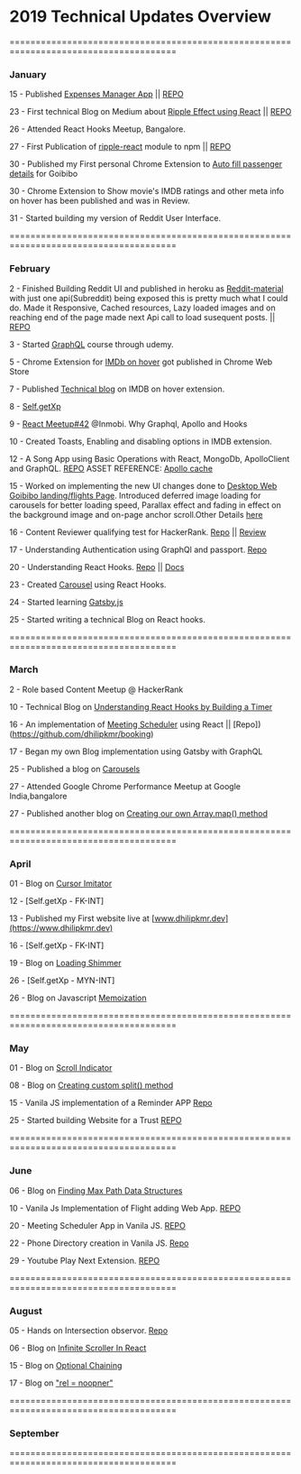 # 2019 Technical Updates Overview

======================================================================================

### January

15 - Published <a href="https://exspensesmgr.herokuapp.com/login" target="_blank">Expenses Manager App</a> || [REPO](https://github.com/dhilipkmr/expense)

23 - First technical Blog on Medium about [Ripple Effect using React](https://medium.com/@dhilipkmr/ripple-in-react-3162875cc9af "Ripple using React") || [REPO](https://github.com/dhilipkmr/ripple-react)

26 - Attended React Hooks Meetup, Bangalore.

27 - First Publication of [ripple-react](https://www.npmjs.com/package/ripple-react) module to npm || [REPO](https://github.com/dhilipkmr/ripple-react)

30 - Published my First personal Chrome Extension to [Auto fill passenger details](https://chrome.google.com/webstore/detail/goibibo-pax-filler/lnfnnnehcpakknabejnlhmiadophihnb?authuser=1) for Goibibo

30 - Chrome Extension to Show movie's IMDB ratings and other meta info on hover has been published and was in Review.

31 - Started building my version of Reddit User Interface.

======================================================================================

### February

2 - Finished Building Reddit UI and published in heroku as [Reddit-material](https://reddit-material.herokuapp.com/) with just one api(Subreddit) being exposed this is pretty much what I could do.
Made it Responsive, Cached resources, Lazy loaded images and on reaching end of the page made next Api call to load susequent posts. || [REPO](https://github.com/dhilipkmr/reddit-modern) 

3 - Started [GraphQL](https://www.udemy.com/graphql-with-react-course/) course through udemy.

5 - Chrome Extension for [IMDb on hover](https://chrome.google.com/webstore/detail/imdb-ratings-on-hover/aodmmndimojddogmhmpaemocbibnimkl?authuser=1) got published in Chrome Web Store

7 - Published [Technical blog](https://bit.ly/2RLtxfC) on IMDB on hover extension.

8 - [Self.getXp](https://docs.google.com/document/d/18qk6gKbQX3it1jloqQKZeVQCU8gAqeim9Uy-jF7vNEY/edit)

9 - [React Meetup#42](https://docs.google.com/document/d/1GVqZ8MoxAKYQQbBLr6lO82ZHMGaVG4YdGfVBdk-6Gbg/edit?usp=sharing) @Inmobi. Why Graphql, Apollo and Hooks

10 - Created Toasts, Enabling and disabling options in IMDB extension.

12 - A Song App using Basic Operations with React, MongoDb, ApolloClient and GraphQL. [REPO](https://github.com/dhilipkmr/Lyrical-GraphQL)
ASSET REFERENCE: [Apollo cache](https://www.apollographql.com/docs/react/advanced/caching.html)

15 - Worked on implementing the new UI changes done to [Desktop Web Goibibo landing/flights Page](https://www.goibibo.com). Introduced deferred image loading for carousels for better loading speed, Parallax effect and fading in effect on the background image and on-page anchor scroll.Other Details [here](https://drive.google.com/drive/folders/1ehtYuNT0T3XnSJDGdy5BXDjFlGuo3nTK)

16 - Content Reviewer qualifying test for HackerRank. [Repo](https://github.com/dhilipkmr/ceasercipher) || [Review](https://docs.google.com/document/d/1pL5byF-atIrQnMeLvPCSYC9jh1JfIvzDwyiuYMimM7I/edit)

17 - Understanding Authentication using GraphQl and passport. [Repo](https://github.com/dhilipkmr/auth_gql)

20 - Understanding React Hooks. [Repo](https://github.com/dhilipkmr/react_hooks) || [Docs](https://docs.google.com/document/d/1r1Lpyd2MFrK8xpHLdmVL-zTFJWygwNvpdw5tOdZFP4A/edit?usp=sharing)

23 -  Created [Carousel](https://github.com/dhilipkmr/carousels) using React Hooks.

24 - Started learning [Gatsby.js](https://github.com/dhilipkmr/gatsby_crash_course)

25 - Started writing a technical Blog on React hooks.


======================================================================================

### March

2 - Role based Content Meetup @ HackerRank

10 - Technical Blog on [Understanding React Hooks by Building a Timer](https://medium.com/@dhilipkmr/reacthooks-3f289f2377ab)

16 - An implementation of [Meeting Scheduler](https://github.com/dhilipkmr/webapp-samples/blob/master/images/pdf/CraftDemo_%20UI%20_%20React%20JS.pdf) using React || [Repo])(https://github.com/dhilipkmr/booking)

17 - Began my own Blog implementation using Gatsby with GraphQL

25 - Published a blog on [Carousels](https://medium.com/@dhilipkmr/react-hooks-carousel-200d0f5a042)

27 - Attended Google Chrome Performance Meetup at Google India,bangalore

27 - Published another blog on [Creating our own Array.map() method](https://medium.com/@dhilipkmr/array-map-bf7656c1a050)


======================================================================================

### April

01 - Blog on [Cursor Imitator](https://dev.to/dhilipkmr/cursor-imitator-2p0j)

12 - [Self.getXp - FK-INT]

13 - Published my First website live at [www.dhilipkmr.dev](https://www.dhilipkmr.dev)

16 - [Self.getXp - FK-INT]

19 - Blog on [Loading Shimmer](https://dev.to/dhilipkmr/the-loading-shimmer-29dc)

26 - [Self.getXp - MYN-INT]

26 - Blog on Javascript [Memoization](https://dev.to/dhilipkmr/understand-how-to-memoize-a-javascript-function-3gal)

======================================================================================

### May

01 - Blog on [Scroll Indicator](https://dev.to/dhilipkmr/the-scroll-indicator-52dg)

08 - Blog on [Creating custom split() method](https://dev.to/dhilipkmr/implementing-our-own-split-in-javascript-ii7)

15 - Vanila JS implementation of a Reminder APP [Repo](https://github.com/dhilipkmr/reminder)

25 - Started building Website for a Trust [REPO](https://github.com/dhilipkmr/trust)

======================================================================================


### June

06 - Blog on [Finding Max Path Data Structures](https://dev.to/dhilipkmr/find-max-paths-to-last-index-in-a-2d-matrix-in-javascript-4li6)

10 - Vanila Js Implementation of Flight adding Web App. [REPO](https://github.com/dhilipkmr/Flighter)

20 - Meeting Scheduler App in Vanila JS. [REPO](https://github.com/dhilipkmr/meetingScheduler)

22 - Phone Directory creation in Vanila JS. [Repo](https://github.com/dhilipkmr/phone-medium)

29 - Youtube Play Next Extension. [REPO](https://github.com/dhilipkmr/youtube-next)


======================================================================================

### August

05 - Hands on Intersection observor. [Repo](https://github.com/dhilipkmr/intersection_observer)

06 - Blog on [Infinite Scroller In React](https://dev.to/dhilipkmr/creating-infinite-scroll-with-15-elements-4dg4)

15 - Blog on [Optional Chaining](https://dev.to/dhilipkmr/optional-chaining-in-javascript-1175)

17 - Blog on ["rel = noopner"](https://dev.to/dhilipkmr/why-should-you-use-noopener-beware-of-security-flaws-3i57)

======================================================================================

### September

======================================================================================
